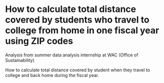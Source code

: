# How to calculate total distance covered by students who travel to college from home in one fiscal year using ZIP codes
Analysis from summer data analysis internship at WAC (Office of Sustainability) 

How to calculate total distance covered by student when they travel to college and back home during the fiscal year. 
